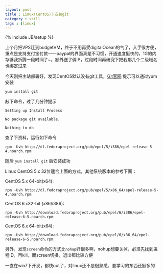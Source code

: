 ```yaml
---
layout: post
title : Linux(CentOS)下安装git
category : skill
tags : [linux]
---
```

{% include JB/setup %}

上个月把VPS迁到budgetVM，终于不用再受digitalOcean的气了，入手很方便，重点是支持支付宝付款——paypal的界面真是不习惯，开通速度挺快的，1G的内存够我折腾一段时间了~，额外送了俩IP，过段时间再研究下把我那几个二级域名也绑定过来

今天刚把主站部署好，发现CentOS默认没有git工具，[Git官网](http://git-scm.com/download/linux) 提示可以通过yum安装

    yum install git

敲下命令，过了几分钟提示

    Setting up Install Process

    No package git available.

    Nothing to do

查了下资料，运行如下命令

    rpm -Uvh http://dl.fedoraproject.org/pub/epel/5/i386/epel-release-5-4.noarch.rpm

随后 `yum install git` 后安装成功

Linux CentOS 5.x 32位适合上面的方式，其他系统版本的参考下面：

CentOS 5.x 64-bit(x64):

    rpm -Uvh http://dl.fedoraproject.org/pub/epel/5/x86_64/epel-release-5-4.noarch.rpm

CentOS 6.x32-bit (x86/i386):

    rpm -Uvh http://download.fedoraproject.org/pub/epel/6/i386/epel-release-6-5.noarch.rpm

CentOS 6.x 64-bit(x64):

    rpm -Uvh http://download.fedoraproject.org/pub/epel/6/x86_64/epel-release-6-5.noarch.rpm

另外，发现`screen`命令的方式比`nohup`好很多啊，nohup想要关掉，必须先找到进程ID，再kill，而screen切换，退出都比较方便

一直在win7下开发，都快out了，对linux还不是很熟悉，要学习的东西还挺多的